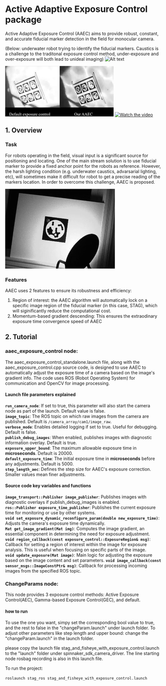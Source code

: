 

# Active Adaptive Exposure Control package
Active Adaptive Exposure Control (AAEC) aims to provide robust, constant, and accurate fiducial marker detection in the field for monocular camera.

(Below: underwater robot trying to identify the fiducial markers. Caustics is a challenge to the traditonal exposure control method, under-exposure and over-exposure will both lead to unideal imaging)
![Alt text](/images/auv.gif)


![Alt text](/images/sight_underwater.gif)
[![Watch the video](/images/youtube-video-screenshot.png)](https://youtu.be/5XBcN29iltI)

## 1. Overview
  ### Task
  For robots operating in the field, visual input is a significant source for positioning and locating. One of the main stream solution is to use fiducial marker to provide a fixed anchor point for the robots as reference. However, the harsh lighting condition (e.g.  underwater caustics, advarsarial lighting, etc), will sometimes make it difficult for robot to get a precise reading of the markers location. In order to overcome this challenge, AAEC is proposed.

![Alt text](/images/converging.gif)


  
  ### Features
  AAEC uses 2 features to ensure its robustness and efficiency:
  1. Region of interest: the AAEC algorithm will automatically lock on a specific image region of the fiducial marker (in this case, STAG), which will siginificantly reduce the computational cost.
  2. Momentum-based gradient descending: This ensures the extraodinary exposure time convergence speed of AAEC


## 2. Tutorial
  ### aaec_exposure_control node:
  The aaec_exposure_control_standalone.launch file, along with the aaec_exposure_control.cpp source code, is designed to use AAEC to automatically adjust the exposure time of a camera based on the image's gradient info. The code uses ROS (Robot Operating System) for communication and OpenCV for image processing.



  #### Launch file parameters explained
  **`run_camera_node`**: If set to true, this parameter will also start the camera node as part of the launch. Default value is false.  
  **`image_topic`**: The ROS topic on which raw images from the camera are published. Default is `/camera_array/cam1/image_raw`.  
  **`verbose_mode`**: Enables detailed logging if set to true. Useful for debugging. Default is false.  
  **`publish_debug_images`**: When enabled, publishes images with diagnostic information overlay. Default is true.  
  **`exposure_upper_bound`**: The maximum allowable exposure time in **microseconds**. Default is 20000.  
  **`default_exposure_time`**: The initial exposure time in **microseconds** before any adjustments. Default is 5000.  
  **`step_length_aec`**: Defines the step size for AAEC's exposure correction. Smaller values mean finer adjustments.  


  #### Source code key variables and functions
  **`image_transport::Publisher image_publisher`**: Publishes images with diagnostic overlays if publish_debug_images is enabled.  
  **`ros::Publisher exposure_time_publisher`**: Publishes the current exposure time for monitoring or use by other systems.  
  **`void set_exposure_dynamic_reconfigure_param(double new_exposure_time)`**: Adjusts the camera's exposure time dynamically.  
  **`Mat get_image_gradient(Mat img)`**: Computes the image gradient, an essential component in determining the need for exposure adjustment.  
  **`void region_callback(const exposure_control::ExposureRegion& msg)`**: Callback for setting a region of interest within the image for exposure analysis. This is useful when focusing on specific parts of the image.  
  **`void update_exposure(Mat image)`**: Main logic for adjusting the exposure based on the image content and set parameters. 
  **`void image_callback(const sensor_msgs::ImageConstPtr& msg)`**: Callback for processing incoming images from the specified ROS topic.  

  ### ChangeParams node:
  This node provides 3 exposure control methods: Active Exposure Control(AEC), Gamma-based Exposure Control(GEC), and default. 
  
  
  #### how to run
  To use the one you want, simpy set the corresponding bool value to true, and the rest to false in the  "changeParam.launch" under launch folder.
  To adjust other parameters like step length and upper bound: change the "changeParam.launch" in the launch folder.


  please copy the launch file stag_and_fisheye_with_exposure_control.launch
  to the "launch" folder under spinnaker_sdk_camera_driver. The line starting node rosbag recording is also in this launch file.

  To run the project:
  
  `roslaunch stag_ros stag_and_fisheye_with_exposure_control.launch`






